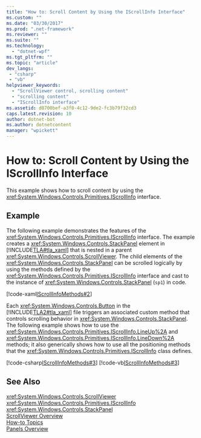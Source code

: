 ```yaml
---
title: "How to: Scroll Content by Using the IScrollInfo Interface"
ms.custom: ""
ms.date: "03/30/2017"
ms.prod: ".net-framework"
ms.reviewer: ""
ms.suite: ""
ms.technology: 
  - "dotnet-wpf"
ms.tgt_pltfrm: ""
ms.topic: "article"
dev_langs:
 - "csharp"
 - "vb"
helpviewer_keywords: 
  - "ScrollViewer control, scrolling content"
  - "scrolling content"
  - "IScrollInfo interface"
ms.assetid: d8700bef-a3f8-4c12-9de2-fc3b79f32cd3
caps.latest.revision: 10
author: dotnet-bot
ms.author: dotnetcontent
manager: "wpickett"
---
```

# How to: Scroll Content by Using the IScrollInfo Interface
This example shows how to scroll content by using the <xref:System.Windows.Controls.Primitives.IScrollInfo> interface.  
  
## Example  
 The following example demonstrates the features of the <xref:System.Windows.Controls.Primitives.IScrollInfo> interface. The example creates a <xref:System.Windows.Controls.StackPanel> element in [!INCLUDE[TLA#tla_xaml](../../../../includes/tlasharptla-xaml-md.md)] that is nested in a parent <xref:System.Windows.Controls.ScrollViewer>. The child elements of the <xref:System.Windows.Controls.StackPanel> can be scrolled logically by using the methods defined by the <xref:System.Windows.Controls.Primitives.IScrollInfo> interface and cast to the instance of <xref:System.Windows.Controls.StackPanel> (`sp1`) in code.  
  
 [!code-xaml[IScrollInfoMethods#2](../../../../samples/snippets/csharp/VS_Snippets_Wpf/IScrollInfoMethods/CSharp/Window1.xaml#2)]  
  
 Each <xref:System.Windows.Controls.Button> in the [!INCLUDE[TLA2#tla_xaml](../../../../includes/tla2sharptla-xaml-md.md)] file triggers an associated custom method that controls scrolling behavior in <xref:System.Windows.Controls.StackPanel>. The following example shows how to use the <xref:System.Windows.Controls.Primitives.IScrollInfo.LineUp%2A> and <xref:System.Windows.Controls.Primitives.IScrollInfo.LineDown%2A> methods; it also generically shows how to use all the positioning methods that the <xref:System.Windows.Controls.Primitives.IScrollInfo> class defines.  
  
 [!code-csharp[IScrollInfoMethods#3](../../../../samples/snippets/csharp/VS_Snippets_Wpf/IScrollInfoMethods/CSharp/Window1.xaml.cs#3)]
 [!code-vb[IScrollInfoMethods#3](../../../../samples/snippets/visualbasic/VS_Snippets_Wpf/IScrollInfoMethods/VisualBasic/Window1.xaml.vb#3)]  
  
## See Also  
 <xref:System.Windows.Controls.ScrollViewer>   
 <xref:System.Windows.Controls.Primitives.IScrollInfo>   
 <xref:System.Windows.Controls.StackPanel>   
 [ScrollViewer Overview](../../../../docs/framework/wpf/controls/scrollviewer-overview.md)   
 [How-to Topics](../../../../docs/framework/wpf/controls/scrollviewer-how-to-topics.md)   
 [Panels Overview](../../../../docs/framework/wpf/controls/panels-overview.md)
